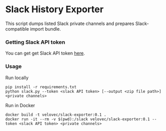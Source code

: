 Slack History Exporter
======================

This script dumps listed Slack private channels and prepares
Slack-compatible import bundle.

### Getting Slack API token

You can get get Slack API token [here](https://api.slack.com/custom-integrations/legacy-tokens).

### Usage

Run locally

```
pip install -r requirements.txt
python slack.py --token <slack API token> [--output <zip file path>] <private channels>
```

Run in Docker

```
docker build -t velovec/slack-exporter:0.1 .
docker run -it --rm -v $(pwd):/slack velovec/slack-exporter:0.1 --token <slack API token> <private channels>
```